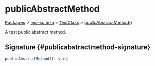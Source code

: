 # publicAbstractMethod

[Packages](/) &gt; [test-suite-a](/test-suite-a) &gt; [TestClass](/test-suite-a/testclass-class) &gt; [publicAbstractMethod()](/test-suite-a/testclass-class/publicabstractmethod-method)

A test public abstract method.

## Signature {#publicabstractmethod-signature}

```typescript
publicAbstractMethod(): void;
```

